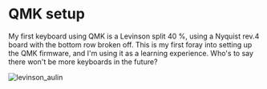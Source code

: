 # QMK setup

My first keyboard using QMK is a Levinson split 40 %, using a Nyquist rev.4 board with the bottom row broken off. This is my first foray into setting up the QMK firmware, and I'm using it as a learning experience. Who's to say there won't be more keyboards in the future?

![levinson_aulin](https://github.com/aulin/qmk_setup/assets/586642/1ce9958a-0e8e-458e-b22e-85c8be429b79)
